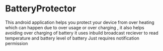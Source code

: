# BatteryProtector
This android application helps you protect your device from over heating which can happen due to over usage or over charging ,
it also helps avoiding over charging of battery it uses inbuild broadcast reciever to read temperature and battery level of battery
Just requires notification permission
